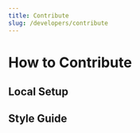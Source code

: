 ```yaml
---
title: Contribute
slug: /developers/contribute
---
```


# How to Contribute


## Local Setup 


## Style Guide 